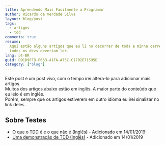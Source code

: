 ```yaml
---
title: Aprendendo Mais Facilmente a Programar
author: Ricardo da Verdade Silva
layout: blog/post
tags:
  - artigos
  - tdd
comments: true
resume:
  Aqui estão alguns artigos que eu li no decorrer de toda a minha carreira e que, em minha opinião,
  todos os devs deveriam ler.
lang: pt-BR
guid: D91D9FFB-F653-41FA-A75C-C1792E71595D
category: ["blog"]
---
```


Este post é um post vivo, com o tempo irei altera-lo para adicionar mais artigos.  
Muitos dos artigos abaixo estão em inglês. A maior parte do conteúdo que eu leio é em inglês.  
Porém, sempre que os artigos estiverem em outro idioma eu irei sinalizar no link deles.

## Sobre Testes

- [O que o TDD é e o que não é (Inglês)](https://ronjeffries.com/articles/020-01ff/what-tdd-is-like/) - Adicionado em 14/01/2019
- [Uma demonstração de TDD (Inglês)](https://ronjeffries.com/articles/020-01ff/tdd-in-lua/) - Adicionado em 14/01/2019
